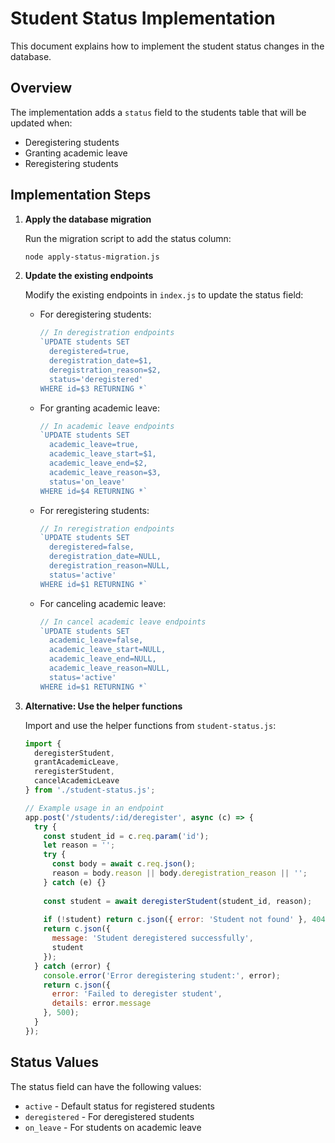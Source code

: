 # Student Status Implementation

This document explains how to implement the student status changes in the database.

## Overview

The implementation adds a `status` field to the students table that will be updated when:
- Deregistering students
- Granting academic leave
- Reregistering students

## Implementation Steps

1. **Apply the database migration**

   Run the migration script to add the status column:

   ```bash
   node apply-status-migration.js
   ```

2. **Update the existing endpoints**

   Modify the existing endpoints in `index.js` to update the status field:

   - For deregistering students:
     ```javascript
     // In deregistration endpoints
     `UPDATE students SET 
       deregistered=true, 
       deregistration_date=$1, 
       deregistration_reason=$2,
       status='deregistered' 
     WHERE id=$3 RETURNING *`
     ```

   - For granting academic leave:
     ```javascript
     // In academic leave endpoints
     `UPDATE students SET 
       academic_leave=true, 
       academic_leave_start=$1, 
       academic_leave_end=$2,
       academic_leave_reason=$3,
       status='on_leave' 
     WHERE id=$4 RETURNING *`
     ```

   - For reregistering students:
     ```javascript
     // In reregistration endpoints
     `UPDATE students SET 
       deregistered=false, 
       deregistration_date=NULL, 
       deregistration_reason=NULL,
       status='active' 
     WHERE id=$1 RETURNING *`
     ```

   - For canceling academic leave:
     ```javascript
     // In cancel academic leave endpoints
     `UPDATE students SET 
       academic_leave=false, 
       academic_leave_start=NULL, 
       academic_leave_end=NULL,
       academic_leave_reason=NULL,
       status='active' 
     WHERE id=$1 RETURNING *`
     ```

3. **Alternative: Use the helper functions**

   Import and use the helper functions from `student-status.js`:

   ```javascript
   import { 
     deregisterStudent, 
     grantAcademicLeave, 
     reregisterStudent, 
     cancelAcademicLeave 
   } from './student-status.js';

   // Example usage in an endpoint
   app.post('/students/:id/deregister', async (c) => {
     try {
       const student_id = c.req.param('id');
       let reason = '';
       try {
         const body = await c.req.json();
         reason = body.reason || body.deregistration_reason || '';
       } catch (e) {}
       
       const student = await deregisterStudent(student_id, reason);
       
       if (!student) return c.json({ error: 'Student not found' }, 404);
       return c.json({ 
         message: 'Student deregistered successfully', 
         student 
       });
     } catch (error) {
       console.error('Error deregistering student:', error);
       return c.json({ 
         error: 'Failed to deregister student', 
         details: error.message 
       }, 500);
     }
   });
   ```

## Status Values

The status field can have the following values:
- `active` - Default status for registered students
- `deregistered` - For deregistered students
- `on_leave` - For students on academic leave